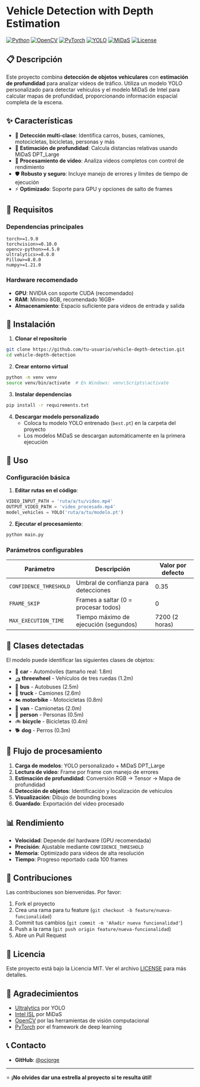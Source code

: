 # Vehicle Detection with Depth Estimation

[![Python](https://img.shields.io/badge/Python-3.8%2B-blue.svg)](https://www.python.org/downloads/)
[![OpenCV](https://img.shields.io/badge/OpenCV-4.x-green.svg)](https://opencv.org/)
[![PyTorch](https://img.shields.io/badge/PyTorch-Latest-red.svg)](https://pytorch.org/)
[![YOLO](https://img.shields.io/badge/YOLO-Ultralytics-yellow.svg)](https://ultralytics.com/)
[![MiDaS](https://img.shields.io/badge/MiDaS-Intel-orange.svg)](https://github.com/isl-org/MiDaS)
[![License](https://img.shields.io/badge/License-MIT-lightgrey.svg)](LICENSE)

## 📋 Descripción

Este proyecto combina **detección de objetos vehiculares** con **estimación de profundidad** para analizar videos de tráfico. Utiliza un modelo YOLO personalizado para detectar vehículos y el modelo MiDaS de Intel para calcular mapas de profundidad, proporcionando información espacial completa de la escena.

## ✨ Características

- 🚗 **Detección multi-clase**: Identifica carros, buses, camiones, motocicletas, bicicletas, personas y más
- 📏 **Estimación de profundidad**: Calcula distancias relativas usando MiDaS DPT_Large
- 🎥 **Procesamiento de video**: Analiza videos completos con control de rendimiento
- 🛡️ **Robusto y seguro**: Incluye manejo de errores y límites de tiempo de ejecución
- ⚡ **Optimizado**: Soporte para GPU y opciones de salto de frames

## 🔧 Requisitos

### Dependencias principales
```
torch>=1.9.0
torchvision>=0.10.0
opencv-python>=4.5.0
ultralytics>=8.0.0
Pillow>=8.0.0
numpy>=1.21.0
```

### Hardware recomendado
- **GPU**: NVIDIA con soporte CUDA (recomendado)
- **RAM**: Mínimo 8GB, recomendado 16GB+
- **Almacenamiento**: Espacio suficiente para videos de entrada y salida

## 🚀 Instalación

1. **Clonar el repositorio**
```bash
git clone https://github.com/tu-usuario/vehicle-depth-detection.git
cd vehicle-depth-detection
```

2. **Crear entorno virtual**
```bash
python -m venv venv
source venv/bin/activate  # En Windows: venv\Scripts\activate
```

3. **Instalar dependencias**
```bash
pip install -r requirements.txt
```

4. **Descargar modelo personalizado**
   - Coloca tu modelo YOLO entrenado (`best.pt`) en la carpeta del proyecto
   - Los modelos MiDaS se descargan automáticamente en la primera ejecución

## 📖 Uso

### Configuración básica

1. **Editar rutas en el código**:
```python
VIDEO_INPUT_PATH = 'ruta/a/tu/video.mp4'
OUTPUT_VIDEO_PATH = 'video_procesado.mp4'
model_vehicles = YOLO('ruta/a/tu/modelo.pt')
```

2. **Ejecutar el procesamiento**:
```bash
python main.py
```

### Parámetros configurables

| Parámetro | Descripción | Valor por defecto |
|-----------|-------------|-------------------|
| `CONFIDENCE_THRESHOLD` | Umbral de confianza para detecciones | 0.35 |
| `FRAME_SKIP` | Frames a saltar (0 = procesar todos) | 0 |
| `MAX_EXECUTION_TIME` | Tiempo máximo de ejecución (segundos) | 7200 (2 horas) |

## 🎯 Clases detectadas

El modelo puede identificar las siguientes clases de objetos:

- 🚗 **car** - Automóviles (tamaño real: 1.8m)
- 🛺 **threewheel** - Vehículos de tres ruedas (1.2m)
- 🚌 **bus** - Autobuses (2.5m)
- 🚚 **truck** - Camiones (2.6m)
- 🏍️ **motorbike** - Motocicletas (0.8m)
- 🚐 **van** - Camionetas (2.0m)
- 👤 **person** - Personas (0.5m)
- 🚲 **bicycle** - Bicicletas (0.4m)
- 🐕 **dog** - Perros (0.3m)

## 🔄 Flujo de procesamiento

1. **Carga de modelos**: YOLO personalizado + MiDaS DPT_Large
2. **Lectura de video**: Frame por frame con manejo de errores
3. **Estimación de profundidad**: Conversión RGB → Tensor → Mapa de profundidad
4. **Detección de objetos**: Identificación y localización de vehículos
5. **Visualización**: Dibujo de bounding boxes
6. **Guardado**: Exportación del video procesado

## 📊 Rendimiento

- **Velocidad**: Depende del hardware (GPU recomendada)
- **Precisión**: Ajustable mediante `CONFIDENCE_THRESHOLD`
- **Memoria**: Optimizado para videos de alta resolución
- **Tiempo**: Progreso reportado cada 100 frames

## 🤝 Contribuciones

Las contribuciones son bienvenidas. Por favor:

1. Fork el proyecto
2. Crea una rama para tu feature (`git checkout -b feature/nueva-funcionalidad`)
3. Commit tus cambios (`git commit -m 'Añadir nueva funcionalidad'`)
4. Push a la rama (`git push origin feature/nueva-funcionalidad`)
5. Abre un Pull Request

## 📄 Licencia

Este proyecto está bajo la Licencia MIT. Ver el archivo [LICENSE](LICENSE) para más detalles.

## 🙏 Agradecimientos

- [Ultralytics](https://ultralytics.com/) por YOLO
- [Intel ISL](https://github.com/isl-org/MiDaS) por MiDaS
- [OpenCV](https://opencv.org/) por las herramientas de visión computacional
- [PyTorch](https://pytorch.org/) por el framework de deep learning

## 📞 Contacto
- **GitHub**: [@ocjorge](https://github.com/ocjorge)

---

⭐ **¡No olvides dar una estrella al proyecto si te resulta útil!**
